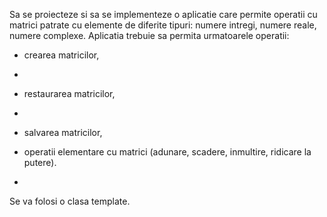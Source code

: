 Sa se proiecteze si sa se implementeze o aplicatie care permite operatii cu matrici
patrate cu elemente de diferite tipuri: numere intregi, numere reale, numere complexe.
Aplicatia trebuie sa permita urmatoarele operatii:

- crearea matricilor,
-
- restaurarea matricilor,
-
- salvarea matricilor,

- operatii elementare cu matrici (adunare, scadere, inmultire, ridicare la putere).
-
Se va folosi o clasa template.
